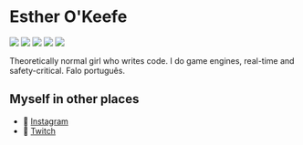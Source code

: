 # Esther O'Keefe
![](https://img.shields.io/badge/🌈-LGBTQIA+-ffdae9)
![](https://img.shields.io/badge/🔐-Ada-02F88C)
![](https://img.shields.io/badge/👑-Nim-FFE220)
![](https://img.shields.io/badge/-C%2B%2B-f34b7d)
![](https://img.shields.io/badge/-OpenGL-5586A4)

Theoretically normal girl who writes code. I do game engines, real-time and safety-critical. Falo português.

## Myself in other places
 * 📸 [Instagram](https://instagram.com/estherhogsby)
 * 🎥 [Twitch](https://twitch.tv/esthermations)
